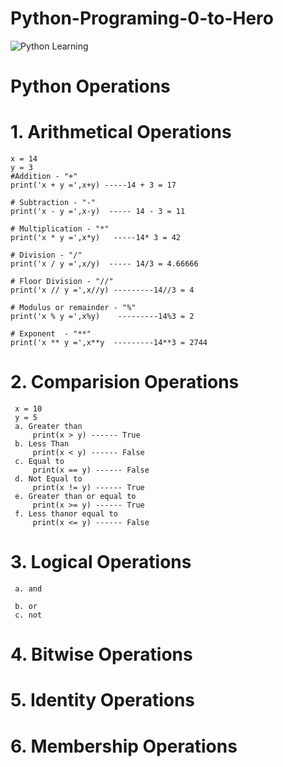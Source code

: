 # Python-Programing-0-to-Hero
![Python Learning](https://user-images.githubusercontent.com/32803459/172311333-aea75989-f53f-428b-abd5-8c229d0e45f2.png)
# Python Operations
# 1. Arithmetical Operations
    x = 14
    y = 3
    #Addition - "+"
    print('x + y =',x+y) -----14 + 3 = 17

    # Subtraction - "-"
    print('x - y =',x-y)  ----- 14 - 3 = 11

    # Multiplication - "*"
    print('x * y =',x*y)   -----14* 3 = 42

    # Division - "/" 
    print('x / y =',x/y)  ----- 14/3 = 4.66666

    # Floor Division - "//"
    print('x // y =',x//y) ---------14//3 = 4

    # Modulus or remainder - "%"
    print('x % y =',x%y)    ---------14%3 = 2

    # Exponent  - "**"
    print('x ** y =',x**y  ---------14**3 = 2744
# 2. Comparision Operations
     x = 10
     y = 5
     a. Greater than
         print(x > y) ------ True
     b. Less Than
         print(x < y) ------ False
     c. Equal to
         print(x == y) ------ False
     d. Not Equal to
         print(x != y) ------ True
     e. Greater than or equal to
         print(x >= y) ------ True
     f. Less thanor equal to
         print(x <= y) ------ False
# 3. Logical Operations
     a. and
        
     b. or
     c. not
# 4. Bitwise Operations
# 5. Identity Operations
# 6. Membership Operations
